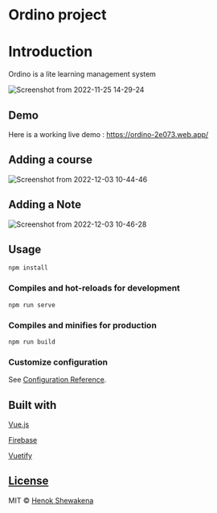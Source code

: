 # Ordino project

# Introduction

Ordino is a lite learning management system

![Screenshot from 2022-11-25 14-29-24](https://user-images.githubusercontent.com/56829873/205844838-83333bfa-b033-4f6b-98f9-9f7b53de089c.png)

## Demo

Here is a working live demo : https://ordino-2e073.web.app/

## Adding a course

![Screenshot from 2022-12-03 10-44-46](https://user-images.githubusercontent.com/56829873/205845460-5400a7a2-847f-446d-a71c-8e6b22e8a670.png)

## Adding a Note

![Screenshot from 2022-12-03 10-46-28](https://user-images.githubusercontent.com/56829873/205845592-2584ccb2-9dde-4b38-994e-1fb4e29bdcea.png)

## Usage

```
npm install
```

### Compiles and hot-reloads for development

```
npm run serve
```

### Compiles and minifies for production

```
npm run build
```

### Customize configuration

See [Configuration Reference](https://cli.vuejs.org/config/).

## Built with

[Vue.js](https://vuejs.org/)

[Firebase](https://firebase.google.com/)

[Vuetify](https://vuetifyjs.com/en/)

## [License](https://github.com/henapartae123/Ordino/LICENSE.md)

MIT © [Henok Shewakena](https://github.com/henapartae123)
